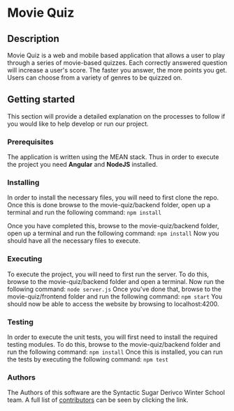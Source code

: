 # Movie Quiz
## Description
Movie Quiz is a web and mobile based application that allows a user to play through a series of movie-based quizzes. Each correctly answered question will increase a user's score. The faster you answer, the more points you get. Users can choose from a variety of genres to be quizzed on. 

## Getting started
This section will provide a detailed explanation on the processes to follow if you would like to help develop or run our project.

### Prerequisites
The application is written using the MEAN stack. Thus in order to execute the project you need **Angular** and **NodeJS** installed.

### Installing
In order to install the necessary files, you will need to first clone the repo. Once this is done browse to the movie-quiz/backend folder, open up a terminal and run the following command: ``` npm install ```

Once you have completed this, browse to the movie-quiz/backend folder, open up a terminal and run the following command: ``` npm install ```
Now you should have all the necessary files to execute.

### Executing
To execute the project, you will need to first run the server. To do this, browse to the movie-quiz/backend folder and open a terminal. Now run the following command: ``` node server.js ```
Once you've done that, browse to the movie-quiz/frontend folder and run the following command: ``` npm start ```
You should now be able to access the website by browsing to localhost:4200.


### Testing
In order to execute the unit tests, you will first need to install the required testing modules. To do this, browse to the movie-quiz/backend folder and run the following command: ``` npm install ```
Once this is installed, you can run the tests by executing the following command: ``` npm test ```

### Authors
The Authors of this software are the Syntactic Sugar Derivco Winter School team. A full list of [contributors](https://github.com/plethargy/movie-quiz/graphs/contributors) can be seen by clicking the link.
